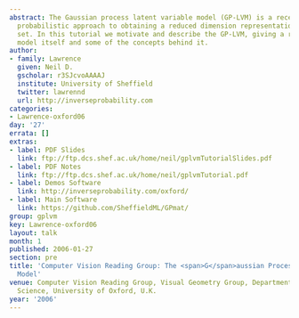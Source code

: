 ```yaml
---
abstract: The Gaussian process latent variable model (GP-LVM) is a recently proposed
  probabilistic approach to obtaining a reduced dimension representation of a data
  set. In this tutorial we motivate and describe the GP-LVM, giving a review of the
  model itself and some of the concepts behind it.
author:
- family: Lawrence
  given: Neil D.
  gscholar: r3SJcvoAAAAJ
  institute: University of Sheffield
  twitter: lawrennd
  url: http://inverseprobability.com
categories:
- Lawrence-oxford06
day: '27'
errata: []
extras:
- label: PDF Slides
  link: ftp://ftp.dcs.shef.ac.uk/home/neil/gplvmTutorialSlides.pdf
- label: PDF Notes
  link: ftp://ftp.dcs.shef.ac.uk/home/neil/gplvmTutorial.pdf
- label: Demos Software
  link: http://inverseprobability.com/oxford/
- label: Main Software
  link: https://github.com/SheffieldML/GPmat/
group: gplvm
key: Lawrence-oxford06
layout: talk
month: 1
published: 2006-01-27
section: pre
title: 'Computer Vision Reading Group: The <span>G</span>aussian Process Latent Variable
  Model'
venue: Computer Vision Reading Group, Visual Geometry Group, Department of Engineering
  Science, University of Oxford, U.K.
year: '2006'
---
```


